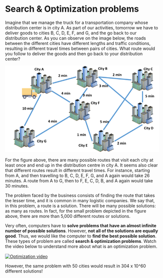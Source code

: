 # Search & Optimization problems

Imagine that we manage the truck for a transportation company whose distribution center is in city A. As part of our activities, tomorrow we have to deliver goods to cities B, C, D, E, F, and G, and the go back to our distribution center. As you can observe on the image below,  the roads between the different cities have different lengths and traffic conditions, resulting in different travel times between pairs of cities. What route would you follow to deliver the goods and then go back to your distribution center?

![Travelling Salesman Problem](https://github.com/vicsana1/AIJigsaw/raw/master/tsp.png)

For the figure above, there are many possible routes that visit each city at least once and end up in the distribution centre in city A. It seems also clear that different routes result in different travel times. For instance, starting from A, and then travelling to B, C, D, E, F, G, and A again would take 26 minutes. A route from A to G, then to F, E, C, D, B, and A again would take 30 minutes.

The problem faced by the business consists of finding the route that takes the lesser time, and it is common in many logistic companies. We say that, in this problem, a route is a solution. There will be many possible solutions: as many as routes. In fact, for the small problem depicted in the figure above, there are more than 5,000 different routes or solutions.

Very often, computers have to **solve problems that have an almost infinite number of possible solutions**. However, **not all of the solutions are equally good**. Thus, we would like the computer to **find the best possible solution**. These types of problem are called **search & optimization problems**. Watch the video below to understand more about what is an optimization problem.

<a href="https://www.youtube.com/watch?v=Q2dewZweAtU"><img align="center" src="https://img.youtube.com/vi/Q2dewZweAtU/0.jpg" alt="Optimization video"></a>

 However, the same problem with 50 cities would result in 304 x 10^60 different solutions! 

